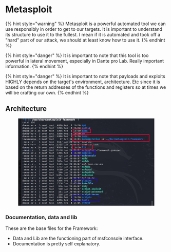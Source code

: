 # Metasploit

{% hint style="warning" %}
Metasploit is a powerful automated tool we can use responsibly in order to get to our targets. It is important to understand its structure to use it to the fullest. I mean if it is automated and took off a "hard" part of our attack, we should at least know how to use it.
{% endhint %}

{% hint style="danger" %}
It is important to note that this tool is too powerful in lateral movement, especially in Dante pro Lab. Really important information.
{% endhint %}

{% hint style="danger" %}
It is important to note that payloads and exploits HIGHLY depends on the target's environment, architecture. Etc since it is based on the return addresses of the functions and registers so at times we will be crafting our own.
{% endhint %}

## Architecture

<figure><img src="../../.gitbook/assets/image (7).png" alt=""><figcaption></figcaption></figure>

### Documentation, data and lib

These are the base files for the Framework:

* Data and Lib are the functioning part of msfconsole interface.
* Documentation is pretty self explanatory.
